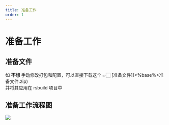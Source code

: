 ```yaml
---
title: 准备工作
order: 1
---
```


# 准备工作

## 准备文件

如 **不想** 手动修改打包和配置，可以直接下载这个 👉🏻 [准备文件](<%base%>准备文件.zip) <br/>
并将其应用在 rsbuild 项目中

## 准备工作流程图

<img src="<%base%>源码调试准备.drawio.png" />
